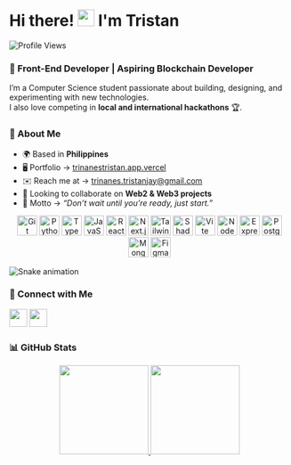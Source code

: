 # Hi there! <img src="https://user-images.githubusercontent.com/18350557/176309783-0785949b-9127-417c-8b55-ab5a4333674e.gif" width="30px"> I'm Tristan  

![Profile Views](https://visitor-badge.laobi.icu/badge?page_id=Tristan-T-Dev.Tristan-T-Dev&left_color=black&right_color=blue)  
### 🚀 Front-End Developer | Aspiring Blockchain Developer  

I’m a Computer Science student passionate about building, designing, and experimenting with new technologies.  
I also love competing in **local and international hackathons** 🏆.  


### 🌟 About Me  
- 🌍 Based in **Philippines**  
- 🖥️ Portfolio → [trinanestristan.app.vercel](http://trinanestristan.app.vercel)  
- ✉️ Reach me at → [trinanes.tristanjay@gmail.com](mailto:trinanes.tristanjay@gmail.com)  
- 👥 Looking to collaborate on **Web2 & Web3 projects**  
- 💬 Motto → *“Don’t wait until you’re ready, just start.”*  




<p align="center">
<a href="https://git-scm.com/" target="_blank"><img src="https://raw.githubusercontent.com/danielcranney/readme-generator/main/public/icons/skills/git-colored.svg" width="36" height="36" alt="Git" /></a>
<a href="https://www.python.org/" target="_blank"><img src="https://raw.githubusercontent.com/danielcranney/readme-generator/main/public/icons/skills/python-colored.svg" width="36" height="36" alt="Python" /></a>
<a href="https://www.typescriptlang.org/" target="_blank"><img src="https://raw.githubusercontent.com/danielcranney/readme-generator/main/public/icons/skills/typescript-colored.svg" width="36" height="36" alt="TypeScript" /></a>
<a href="https://developer.mozilla.org/en-US/docs/Web/JavaScript" target="_blank"><img src="https://raw.githubusercontent.com/danielcranney/readme-generator/main/public/icons/skills/javascript-colored.svg" width="36" height="36" alt="JavaScript" /></a>
<a href="https://reactjs.org/" target="_blank"><img src="https://raw.githubusercontent.com/danielcranney/readme-generator/main/public/icons/skills/react-colored.svg" width="36" height="36" alt="React" /></a>
<a href="https://nextjs.org/docs" target="_blank"><img src="https://raw.githubusercontent.com/danielcranney/readme-generator/main/public/icons/skills/nextjs-colored-dark.svg" width="36" height="36" alt="Next.js" /></a>
<a href="https://tailwindcss.com/" target="_blank"><img src="https://raw.githubusercontent.com/danielcranney/readme-generator/main/public/icons/skills/tailwindcss-colored.svg" width="36" height="36" alt="TailwindCSS" /></a>
<a href="https://ui.shadcn.com/" target="_blank"><img src="https://raw.githubusercontent.com/danielcranney/readme-generator/main/public/icons/skills/shadcnui-colored-dark.svg" width="36" height="36" alt="Shadcn/UI" /></a>
<a href="https://vitejs.dev/" target="_blank"><img src="https://raw.githubusercontent.com/danielcranney/readme-generator/main/public/icons/skills/vite-colored.svg" width="36" height="36" alt="Vite" /></a>
<a href="https://nodejs.org/" target="_blank"><img src="https://raw.githubusercontent.com/danielcranney/readme-generator/main/public/icons/skills/nodejs-colored.svg" width="36" height="36" alt="NodeJS" /></a>
<a href="https://expressjs.com/" target="_blank"><img src="https://raw.githubusercontent.com/danielcranney/readme-generator/main/public/icons/skills/express-colored-dark.svg" width="36" height="36" alt="Express" /></a>
<a href="https://www.postgresql.org/" target="_blank"><img src="https://raw.githubusercontent.com/danielcranney/readme-generator/main/public/icons/skills/postgresql-colored.svg" width="36" height="36" alt="PostgreSQL" /></a>
<a href="https://www.mongodb.com/" target="_blank"><img src="https://raw.githubusercontent.com/danielcranney/readme-generator/main/public/icons/skills/mongodb-colored.svg" width="36" height="36" alt="MongoDB" /></a>
<a href="https://www.figma.com/" target="_blank"><img src="https://raw.githubusercontent.com/danielcranney/readme-generator/main/public/icons/skills/figma-colored.svg" width="36" height="36" alt="Figma" /></a>
</p>

![Snake animation](https://raw.githubusercontent.com/Tristan-T-Dev/Tristan-T-Dev/output/snake.svg)

### 🤝 Connect with Me  

<p align="left">
<a href="https://github.com/Tristan-T-Dev" target="_blank"><img src="https://raw.githubusercontent.com/danielcranney/readme-generator/main/public/icons/socials/github.svg" width="32" height="32" /></a>
<a href="https://www.linkedin.com/in/tristan-triñanes-7ba447356/" target="_blank"><img src="https://raw.githubusercontent.com/danielcranney/readme-generator/main/public/icons/socials/linkedin.svg" width="32" height="32" /></a>
</p>

### 📊 GitHub Stats  

<p align="center">
<a href="https://github.com/Tristan-T-Dev">
  <img src="https://github-readme-stats.vercel.app/api?username=Tristan-T-Dev&show_icons=true&hide_border=true&bg_color=181824&title_color=0891b2&text_color=ffffff&icon_color=0891b2" height="160" />
</a>
<a href="https://github.com/Tristan-T-Dev">
  <img src="https://github-readme-stats.vercel.app/api/top-langs/?username=Tristan-T-Dev&langs_count=8&layout=compact&hide_border=true&bg_color=181824&title_color=0891b2&text_color=ffffff" height="160" />
</a>
</p>
